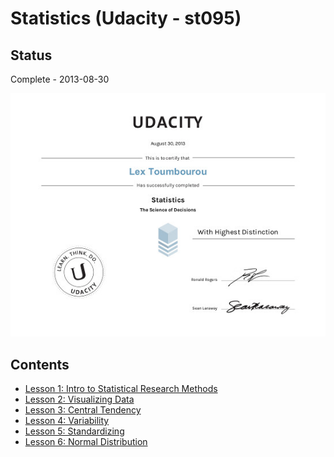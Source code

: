 # Statistics (Udacity - st095)

## Status

Complete - 2013-08-30

<img src="./images/cert_of_completion.jpg"></img>

## Contents

* [Lesson 1: Intro to Statistical Research Methods](./lesson-1-intro-to-statistical-research-methods.md)
* [Lesson 2: Visualizing Data](./lesson-2-visualizing-data.md)
* [Lesson 3: Central Tendency](./lesson-3-central-tendency.md)
* [Lesson 4: Variability](./lesson-4-variability.md)
* [Lesson 5: Standardizing](./lesson-5-standardizing.md)
* [Lesson 6: Normal Distribution](./lesson-6-normal-distribution.md)
